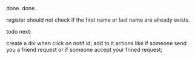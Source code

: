<!-- logout for mobile. --> done.
<!-- when logout the login page become bad. --> done.
<!-- need to handle canel after. (we decide to not do it as i delete the card after the request is sent) -->
<!-- the user that accept the request didnt get notified is he is online or not (unless he reload); -->

register should not check if the first name or last name are already exists.


todo next:

create a div when click on notif id;
add to it actions like if someone send you a friend request or if someone accept your frined request;

